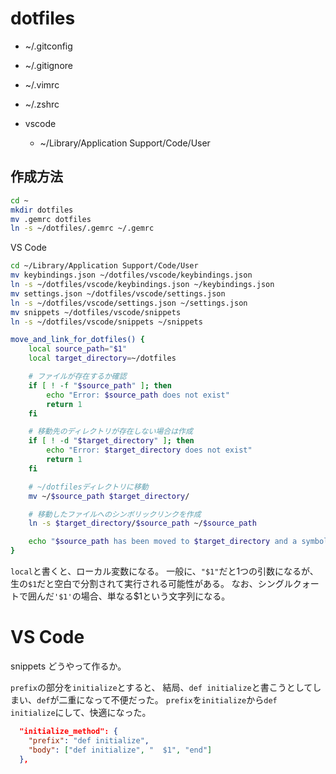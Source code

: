 # dotfiles

- ~/.gitconfig
- ~/.gitignore
- ~/.vimrc
- ~/.zshrc

- vscode
  - ~/Library/Application Support/Code/User

## 作成方法

```sh
cd ~
mkdir dotfiles
mv .gemrc dotfiles
ln -s ~/dotfiles/.gemrc ~/.gemrc
```

VS Code
```zsh
cd ~/Library/Application Support/Code/User
mv keybindings.json ~/dotfiles/vscode/keybindings.json
ln -s ~/dotfiles/vscode/keybindings.json ~/keybindings.json
mv settings.json ~/dotfiles/vscode/settings.json
ln -s ~/dotfiles/vscode/settings.json ~/settings.json
mv snippets ~/dotfiles/vscode/snippets
ln -s ~/dotfiles/vscode/snippets ~/snippets
```

```sh
move_and_link_for_dotfiles() {
    local source_path="$1"
    local target_directory=~/dotfiles

    # ファイルが存在するか確認
    if [ ! -f "$source_path" ]; then
        echo "Error: $source_path does not exist"
        return 1
    fi

    # 移動先のディレクトリが存在しない場合は作成
    if [ ! -d "$target_directory" ]; then
        echo "Error: $target_directory does not exist"
        return 1
    fi

    # ~/dotfilesディレクトリに移動
    mv ~/$source_path $target_directory/

    # 移動したファイルへのシンボリックリンクを作成
    ln -s $target_directory/$source_path ~/$source_path

    echo "$source_path has been moved to $target_directory and a symbolic link has been created."
}
```

`local`と書くと、ローカル変数になる。
一般に、`"$1"`だと1つの引数になるが、生の`$1`だと空白で分割されて実行される可能性がある。
なお、シングルクォートで囲んだ`'$1'`の場合、単なる$1という文字列になる。

# VS Code
snippets どうやって作るか。

`prefix`の部分を`initialize`とすると、
結局、`def initialize`と書こうとしてしまい、`def`が二重になって不便だった。
`prefix`を`initialize`から`def initialize`にして、快適になった。
```json
  "initialize_method": {
    "prefix": "def initialize",
    "body": ["def initialize", "  $1", "end"]
  },
```
